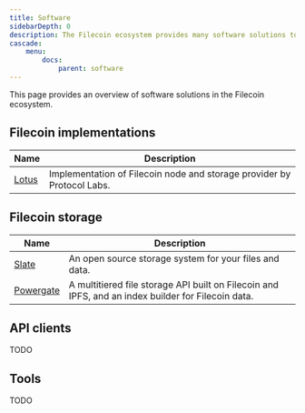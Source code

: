 ```yaml
---
title: Software
sidebarDepth: 0
description: The Filecoin ecosystem provides many software solutions to interact with the Filecoin network.
cascade:
    menu:
        docs:
            parent: software
---
```


This page provides an overview of software solutions in the Filecoin ecosystem.

## Filecoin implementations

| Name                     | Description                                                 |
| ------------------------ | ----------------------------------------------------------- |
| [Lotus](https://lotu.sh) | Implementation of Filecoin node and storage provider by Protocol Labs. |

## Filecoin storage

| Name                                                | Description                                                                                         |
| --------------------------------------------------- | --------------------------------------------------------------------------------------------------- |
| [Slate](https://slate.host)                         | An open source storage system for your files and data.                                              |
| [Powergate](https://github.com/textileio/powergate) | A multitiered file storage API built on Filecoin and IPFS, and an index builder for Filecoin data. |

## API clients

TODO

## Tools

TODO
